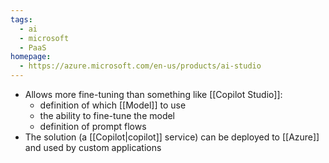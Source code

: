 ```yaml
---
tags:
  - ai
  - microsoft
  - PaaS
homepage:
  - https://azure.microsoft.com/en-us/products/ai-studio
---
```

- Allows more fine-tuning than something like [[Copilot Studio]]:
	- definition of which [[Model]] to use
	- the ability to fine-tune the model
	- definition of prompt flows
- The solution (a [[Copilot|copilot]] service) can be deployed to [[Azure]] and used by custom applications